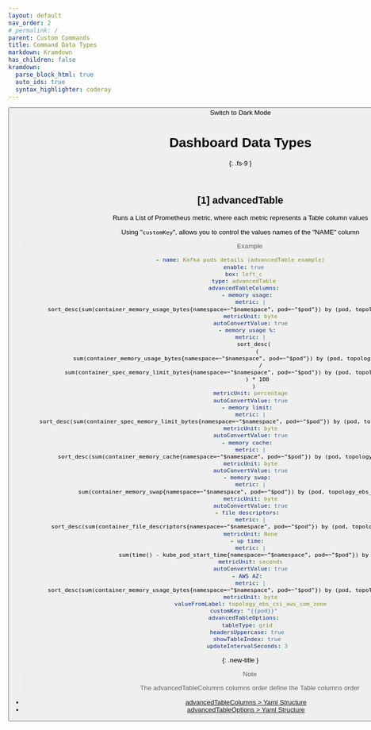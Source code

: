 ```yaml
---
layout: default
nav_order: 2
# permalink: /
parent: Custom Commands
title: Command Data Types
markdown: Kramdown
has_children: false
kramdown:
  parse_block_html: true
  auto_ids: true
  syntax_highlighter: coderay
---
```


<button class="btn js-toggle-dark-mode">Switch to Dark Mode

<script>
const toggleDarkMode = document.querySelector('.js-toggle-dark-mode');

jtd.addEvent(toggleDarkMode, 'click', function(){
  if (jtd.getTheme() === 'dark') {
    jtd.setTheme('light');
    toggleDarkMode.textContent = 'Switch to Dark Mode';
  } else {
    jtd.setTheme('dark');
    toggleDarkMode.textContent = 'Switch to Light Mode';
  }
});
</script>

# Dashboard Data Types
{: .fs-9 }

<br>


## [1] advancedTable

Runs a List of Prometheus metric, where each metric represents a Table column values

Using "`customKey`", allows you to control the values names of the "NAME" column


> Example
```yaml
- name: Kafka pods details (advancedTable example)
  enable: true
  box: left_c
  type: advancedTable
  advancedTableColumns:
    - memory usage:
      metric: |
        sort_desc(sum(container_memory_usage_bytes{namespace=~"$namespace", pod=~"$pod"}) by (pod, topology_ebs_csi_aws_com_zone))
      metricUnit: byte
      autoConvertValue: true
    - memory usage %:
      metric: |
        sort_desc(
          (
            sum(container_memory_usage_bytes{namespace=~"$namespace", pod=~"$pod"}) by (pod, topology_ebs_csi_aws_com_zone)
            /
            sum(container_spec_memory_limit_bytes{namespace=~"$namespace", pod=~"$pod"}) by (pod, topology_ebs_csi_aws_com_zone)
          ) * 100
        )
      metricUnit: percentage
      autoConvertValue: true
    - memory limit:
      metric: |
        sort_desc(sum(container_spec_memory_limit_bytes{namespace=~"$namespace", pod=~"$pod"}) by (pod, topology_ebs_csi_aws_com_zone))
      metricUnit: byte
      autoConvertValue: true
    - memory cache:
      metric: |
        sort_desc(sum(container_memory_cache{namespace=~"$namespace", pod=~"$pod"}) by (pod, topology_ebs_csi_aws_com_zone))
      metricUnit: byte
      autoConvertValue: true
    - memory swap:
      metric: |
        sum(container_memory_swap{namespace=~"$namespace", pod=~"$pod"}) by (pod, topology_ebs_csi_aws_com_zone)
      metricUnit: byte
      autoConvertValue: true
    - file descriptors:
      metric: |
        sort_desc(sum(container_file_descriptors{namespace=~"$namespace", pod=~"$pod"}) by (pod, topology_ebs_csi_aws_com_zone))
      metricUnit: None
    - up time:
      metric: |
        sum(time() - kube_pod_start_time{namespace=~"$namespace", pod=~"$pod"}) by (pod)
      metricUnit: seconds
      autoConvertValue: true
    - AWS AZ:
      metric: |
        sort_desc(sum(container_memory_usage_bytes{namespace=~"$namespace", pod=~"$pod"}) by (pod, topology_ebs_csi_aws_com_zone))
      metricUnit: byte
      valueFromLabel: topology_ebs_csi_aws_com_zone
  customKey: "{{pod}}"
  advancedTableOptions:
    tableType: grid
    headersUppercase: true
    showTableIndex: true
    updateIntervalSeconds: 3
```

{: .new-title }
> Note
>
> The advancedTableColumns columns order define the Table columns order

- [advancedTableColumns > Yaml Structure](./yaml_structure.md#advancedtablecolumns)
- [advancedTableOptions > Yaml Structure](./yaml_structure.md#advancedtableoptions)
